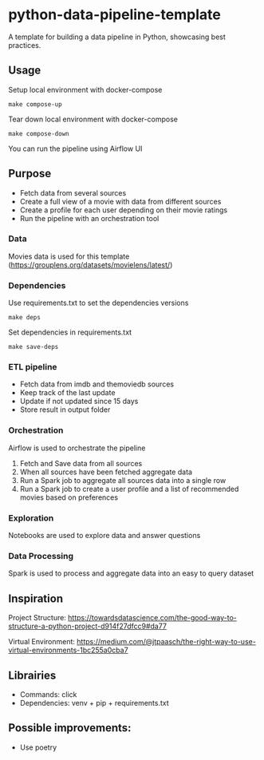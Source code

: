 # python-data-pipeline-template
A template for building a data pipeline in Python, showcasing best practices.

## Usage

Setup local environment with docker-compose

```make compose-up```

Tear down local environment with docker-compose

```make compose-down```

You can run the pipeline using Airflow UI

## Purpose

- Fetch data from several sources
- Create a full view of a movie with data from different sources
- Create a profile for each user depending on their movie ratings
- Run the pipeline with an orchestration tool

### Data

Movies data is used for this template (https://grouplens.org/datasets/movielens/latest/) 

### Dependencies

Use requirements.txt to set the dependencies versions

```
make deps
```

Set dependencies in requirements.txt

```
make save-deps
```

### ETL pipeline

- Fetch data from imdb and themoviedb sources
- Keep track of the last update
- Update if not updated since 15 days
- Store result in output folder

### Orchestration

Airflow is used to orchestrate the pipeline
1) Fetch and Save data from all sources
2) When all sources have been fetched aggregate data
3) Run a Spark job to aggregate all sources data into a single row
4) Run a Spark job to create a user profile and a list of recommended movies based on preferences

### Exploration 

Notebooks are used to explore data and answer questions

### Data Processing

Spark is used to process and aggregate data into an easy to query dataset

## Inspiration

Project Structure: https://towardsdatascience.com/the-good-way-to-structure-a-python-project-d914f27dfcc9#da77

Virtual Environment: https://medium.com/@jtpaasch/the-right-way-to-use-virtual-environments-1bc255a0cba7

## Librairies

- Commands: click
- Dependencies: venv + pip + requirements.txt

## Possible improvements:

- Use poetry